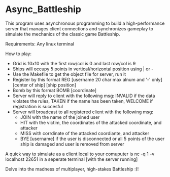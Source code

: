 # Async_Battleship
This program uses asynchronous programming to build a high-performance server that manages client connections and synchronizes gameplay to simulate the mechanics of the classic game Battleship.

Requirements: Any linux terminal

How to play:
- Grid is 10x10 with the first row/col is 0 and last row/col is 9
- Ships will occupy 5 points in vertical/horizontal position using | or - 
- Use the Makefile to get the object file for server, run it
- Register by this format REG [username 20 char max alnum and '-' only] [center of ship] [ship position]
- Bomb by this format BOMB [coordinate]
- Server will reply to client with the following msg: INVALID if the data violates the rules, TAKEN if the name has been taken, WELCOME if registration is succesful
- Server will broadcast to all registered client with the following msg:
  -   JOIN with the name of the joined user
  -   HIT with the victim, the coordinates of the attacked coordinate, and attacker
  -   MISS with corrdinate of the attacked coordiante, and attacker
  -   BYE [username] if the user is disconnected or all 5 points of the user ship is damaged and user is removed from server

 A quick way to simulate as a client local to your comuputer is nc -q 1 -v localhost 22651 in a seperate terminal [with the server running]

 Delve into the madness of multiplayer, high-stakes Battleship :)!
